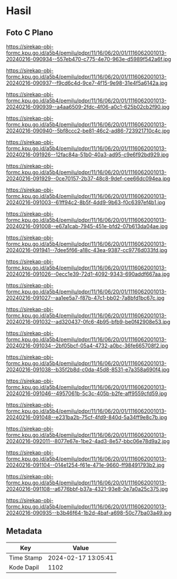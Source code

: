 # Hasil

## Foto C Plano

https://sirekap-obj-formc.kpu.go.id/a5b4/pemilu/pdpr/11/16/06/20/01/1116062001013-20240216-090934--557eb470-c775-4e70-963e-d5989f542a6f.jpg

https://sirekap-obj-formc.kpu.go.id/a5b4/pemilu/pdpr/11/16/06/20/01/1116062001013-20240216-090937--f9cd6c4d-9ce7-4f15-9e98-31e4f5a6142a.jpg

https://sirekap-obj-formc.kpu.go.id/a5b4/pemilu/pdpr/11/16/06/20/01/1116062001013-20240216-090939--a4aa6509-2fdc-4f06-a0c1-625b02cb2f90.jpg

https://sirekap-obj-formc.kpu.go.id/a5b4/pemilu/pdpr/11/16/06/20/01/1116062001013-20240216-090940--5bf8ccc2-be81-46c2-ad86-723921710c4c.jpg

https://sirekap-obj-formc.kpu.go.id/a5b4/pemilu/pdpr/11/16/06/20/01/1116062001013-20240216-091926--12fac84a-51b0-40a3-ad95-c9e6f92bd929.jpg

https://sirekap-obj-formc.kpu.go.id/a5b4/pemilu/pdpr/11/16/06/20/01/1116062001013-20240216-091929--0ce70157-2b37-48c8-9def-cee66dc094ea.jpg

https://sirekap-obj-formc.kpu.go.id/a5b4/pemilu/pdpr/11/16/06/20/01/1116062001013-20240216-091003--61ff94c2-8b5f-4dd9-9b63-f0c6397ef4b1.jpg

https://sirekap-obj-formc.kpu.go.id/a5b4/pemilu/pdpr/11/16/06/20/01/1116062001013-20240216-091008--e67a1cab-7945-451e-bfd2-07b613da04ae.jpg

https://sirekap-obj-formc.kpu.go.id/a5b4/pemilu/pdpr/11/16/06/20/01/1116062001013-20240216-091941--7dee5f66-a18c-43ea-9387-cc9776d033fd.jpg

https://sirekap-obj-formc.kpu.go.id/a5b4/pemilu/pdpr/11/16/06/20/01/1116062001013-20240216-091026--0ecc1e39-72d1-4092-9343-690addf667aa.jpg

https://sirekap-obj-formc.kpu.go.id/a5b4/pemilu/pdpr/11/16/06/20/01/1116062001013-20240216-091027--aa1ee5a7-f87b-47c1-bb02-7a8bfd1bc67c.jpg

https://sirekap-obj-formc.kpu.go.id/a5b4/pemilu/pdpr/11/16/06/20/01/1116062001013-20240216-091032--ad320437-0fc6-4b95-bfb9-be0f42908e53.jpg

https://sirekap-obj-formc.kpu.go.id/a5b4/pemilu/pdpr/11/16/06/20/01/1116062001013-20240216-091034--2bf05bcf-05a4-4732-a0bc-36fe665708f2.jpg

https://sirekap-obj-formc.kpu.go.id/a5b4/pemilu/pdpr/11/16/06/20/01/1116062001013-20240216-091038--b35f2b8d-c0da-45d8-8531-e7a358a690f4.jpg

https://sirekap-obj-formc.kpu.go.id/a5b4/pemilu/pdpr/11/16/06/20/01/1116062001013-20240216-091046--4957061b-5c3c-405b-b2fe-aff9559cfd59.jpg

https://sirekap-obj-formc.kpu.go.id/a5b4/pemilu/pdpr/11/16/06/20/01/1116062001013-20240216-091048--e231ba2b-75cf-4fd9-840d-5a34ff9e8c7b.jpg

https://sirekap-obj-formc.kpu.go.id/a5b4/pemilu/pdpr/11/16/06/20/01/1116062001013-20240216-092011--8077e67e-1be2-4ad3-8e57-bbc06e78d9a2.jpg

https://sirekap-obj-formc.kpu.go.id/a5b4/pemilu/pdpr/11/16/06/20/01/1116062001013-20240216-091104--014e1254-f61e-471e-9660-ff98491793b2.jpg

https://sirekap-obj-formc.kpu.go.id/a5b4/pemilu/pdpr/11/16/06/20/01/1116062001013-20240216-091108--a6776bbf-b37a-4321-93e8-2e7a0a25c375.jpg

https://sirekap-obj-formc.kpu.go.id/a5b4/pemilu/pdpr/11/16/06/20/01/1116062001013-20240216-090935--b3b46f64-1b2d-4baf-a698-50c77ba03a49.jpg


## Metadata

| Key        | Value               |
| ---------- | ------------------- |
| Time Stamp | 2024-02-17 13:05:41 |
| Kode Dapil | 1102                |



